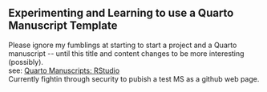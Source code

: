 ## Experimenting and Learning to use a Quarto Manuscript Template

Please ignore my fumblings at starting to start a project and a Quarto manuscript -- until this title and content changes to be more interesting (possibly).  
see: [Quarto Manuscripts: RStudio](https://quarto.org/docs/manuscripts/authoring/rstudio.html)  
Currently fightin through security to pubish a test MS as a github web page. 
